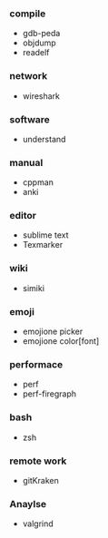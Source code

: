 ### compile
- gdb-peda
- objdump
- readelf

### network
- wireshark

### software
- understand
### manual
- cppman
- anki

### editor
- sublime text
- Texmarker

### wiki
- simiki

### emoji
- emojione picker
- emojione color[font]

### performace
- perf
- perf-firegraph

### bash
- zsh

### remote work
- gitKraken
### Anaylse
- valgrind
